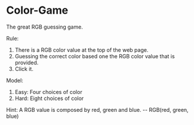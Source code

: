 # Color-Game
The great RGB guessing game.

Rule:
  1. There is a RGB color value at the top of the web page.
  2. Guessing the correct color based one the RGB color value that is provided.
  3. Click it.
  
Model:
  1. Easy: Four choices of color
  2. Hard: Eight choices of color
  
Hint:
  A RGB value is composed by red, green and blue.
    -- RGB(red, green, blue)
  
